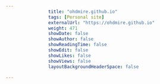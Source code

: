 ---
                title: "ohdmire.github.io"
                tags: [Personal site]
                externalUrl: "https://ohdmire.github.io"
                weight: 471
                showDate: false
                showAuthor: false
                showReadingTime: false
                showEdit: false
                showLikes: false
                showViews: false
                layoutBackgroundHeaderSpace: false
                ---
